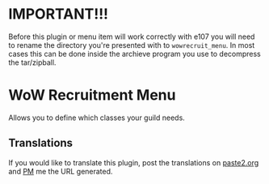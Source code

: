 
# IMPORTANT!!!

Before this plugin or menu item will work correctly with e107 you will need to rename the directory you're presented with to `wowrecruit_menu`. In most cases this can be done
inside the archieve program you use to decompress the tar/zipball.


# WoW Recruitment Menu

Allows you to define which classes your guild needs.

## Translations

If you would like to translate this plugin, post the translations on [paste2.org](http://paste2.org/) and [PM](http://e107.org/e107_plugins/pm/pm.php?send.37) me the URL generated.